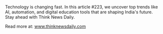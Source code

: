 Technology is changing fast. In this article #223, we uncover top trends like AI, automation, and digital education tools that are shaping India's future. Stay ahead with Think News Daily.

Read more at: www.thinknewsdaily.com